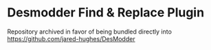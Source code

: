 # Desmodder Find & Replace Plugin

Repository archived in favor of being bundled directly into https://github.com/jared-hughes/DesModder

